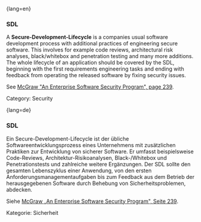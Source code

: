 {lang=en}
### SDL

A **Secure-Development-Lifecycle** is a companies usual software
development process with additional practices of engineering secure software.
This involves for example code reviews, architectural risk analyses, black/whitebox and
penetration testing and many more additions.
The whole lifecycle of an application should be covered by the SDL, beginning
with the first requirements engineering tasks and ending with feedback from
operating the released software by fixing security issues.

See [McGraw "An Enterprise Software Security Program", page 239](#ref-mcgraw-2006).

Category: Security


{lang=de}
### SDL

Ein Secure-Development-Lifecycle ist der übliche
Softwareentwicklungsprozess eines Unternehmens mit zusätzlichen
Praktiken zur Entwicklung von sicherer Software. Er umfasst
beispielsweise Code-Reviews, Architektur-Risikoanalysen,
Black-/Whitebox und Penetrationstests und zahlreiche weitere
Ergänzungen. Der SDL sollte den gesamten Lebenszyklus einer Anwendung,
von den ersten Anforderungsmanagementaufgaben bis zum Feedback aus dem
Betrieb der herausgegebenen Software durch Behebung von
Sicherheitsproblemen, abdecken.

Siehe [McGraw „An Enterprise Software Security Program", Seite 239](#ref-mcgraw-2006).

Kategorie: Sicherheit

